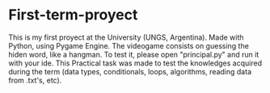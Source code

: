 # First-term-proyect
This is my first proyect at the University (UNGS, Argentina). Made with Python, using Pygame Engine. The videogame consists on guessing the hiden word, like a hangman.
To test it, please open "principal.py" and run it with your ide.
This Practical task was made to test the knowledges acquired during the term (data types, conditionals, loops, algorithms, reading data from .txt's, etc).
